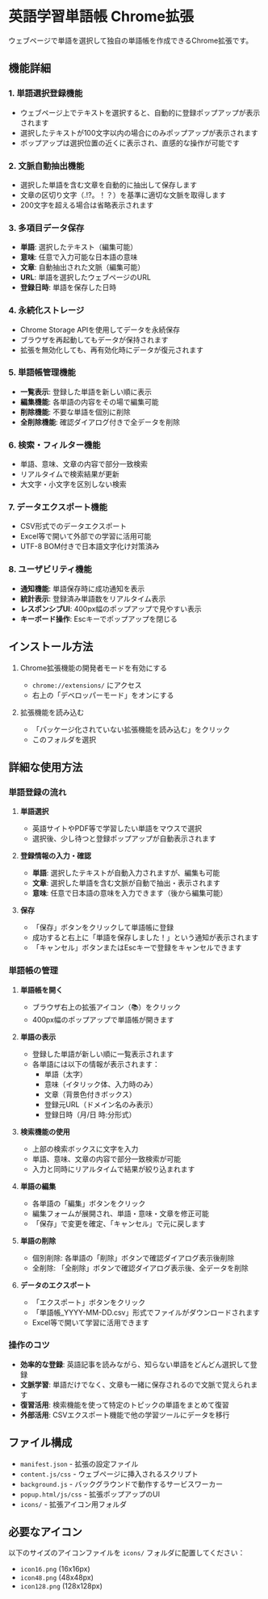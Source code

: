 # 英語学習単語帳 Chrome拡張

ウェブページで単語を選択して独自の単語帳を作成できるChrome拡張です。

## 機能詳細

### 1. 単語選択登録機能
- ウェブページ上でテキストを選択すると、自動的に登録ポップアップが表示されます
- 選択したテキストが100文字以内の場合にのみポップアップが表示されます
- ポップアップは選択位置の近くに表示され、直感的な操作が可能です

### 2. 文脈自動抽出機能
- 選択した単語を含む文章を自動的に抽出して保存します
- 文章の区切り文字（.!?。！？）を基準に適切な文脈を取得します
- 200文字を超える場合は省略表示されます

### 3. 多項目データ保存
- **単語**: 選択したテキスト（編集可能）
- **意味**: 任意で入力可能な日本語の意味
- **文章**: 自動抽出された文脈（編集可能）
- **URL**: 単語を選択したウェブページのURL
- **登録日時**: 単語を保存した日時

### 4. 永続化ストレージ
- Chrome Storage APIを使用してデータを永続保存
- ブラウザを再起動してもデータが保持されます
- 拡張を無効化しても、再有効化時にデータが復元されます

### 5. 単語帳管理機能
- **一覧表示**: 登録した単語を新しい順に表示
- **編集機能**: 各単語の内容をその場で編集可能
- **削除機能**: 不要な単語を個別に削除
- **全削除機能**: 確認ダイアログ付きで全データを削除

### 6. 検索・フィルター機能
- 単語、意味、文章の内容で部分一致検索
- リアルタイムで検索結果が更新
- 大文字・小文字を区別しない検索

### 7. データエクスポート機能
- CSV形式でのデータエクスポート
- Excel等で開いて外部での学習に活用可能
- UTF-8 BOM付きで日本語文字化け対策済み

### 8. ユーザビリティ機能
- **通知機能**: 単語保存時に成功通知を表示
- **統計表示**: 登録済み単語数をリアルタイム表示
- **レスポンシブUI**: 400px幅のポップアップで見やすい表示
- **キーボード操作**: Escキーでポップアップを閉じる

## インストール方法

1. Chrome拡張機能の開発者モードを有効にする
   - `chrome://extensions/` にアクセス
   - 右上の「デベロッパーモード」をオンにする

2. 拡張機能を読み込む
   - 「パッケージ化されていない拡張機能を読み込む」をクリック
   - このフォルダを選択

## 詳細な使用方法

### 単語登録の流れ

1. **単語選択**
   - 英語サイトやPDF等で学習したい単語をマウスで選択
   - 選択後、少し待つと登録ポップアップが自動表示されます

2. **登録情報の入力・確認**
   - **単語**: 選択したテキストが自動入力されますが、編集も可能
   - **文章**: 選択した単語を含む文脈が自動で抽出・表示されます
   - **意味**: 任意で日本語の意味を入力できます（後から編集可能）

3. **保存**
   - 「保存」ボタンをクリックして単語帳に登録
   - 成功すると右上に「単語を保存しました！」という通知が表示されます
   - 「キャンセル」ボタンまたはEscキーで登録をキャンセルできます

### 単語帳の管理

1. **単語帳を開く**
   - ブラウザ右上の拡張アイコン（📚）をクリック
   - 400px幅のポップアップで単語帳が開きます

2. **単語の表示**
   - 登録した単語が新しい順に一覧表示されます
   - 各単語には以下の情報が表示されます：
     - 単語（太字）
     - 意味（イタリック体、入力時のみ）
     - 文章（背景色付きボックス）
     - 登録元URL（ドメイン名のみ表示）
     - 登録日時（月/日 時:分形式）

3. **検索機能の使用**
   - 上部の検索ボックスに文字を入力
   - 単語、意味、文章の内容で部分一致検索が可能
   - 入力と同時にリアルタイムで結果が絞り込まれます

4. **単語の編集**
   - 各単語の「編集」ボタンをクリック
   - 編集フォームが展開され、単語・意味・文章を修正可能
   - 「保存」で変更を確定、「キャンセル」で元に戻します

5. **単語の削除**
   - 個別削除: 各単語の「削除」ボタンで確認ダイアログ表示後削除
   - 全削除: 「全削除」ボタンで確認ダイアログ表示後、全データを削除

6. **データのエクスポート**
   - 「エクスポート」ボタンをクリック
   - 「単語帳_YYYY-MM-DD.csv」形式でファイルがダウンロードされます
   - Excel等で開いて学習に活用できます

### 操作のコツ

- **効率的な登録**: 英語記事を読みながら、知らない単語をどんどん選択して登録
- **文脈学習**: 単語だけでなく、文章も一緒に保存されるので文脈で覚えられます
- **復習活用**: 検索機能を使って特定のトピックの単語をまとめて復習
- **外部活用**: CSVエクスポート機能で他の学習ツールにデータを移行

## ファイル構成

- `manifest.json` - 拡張の設定ファイル
- `content.js/css` - ウェブページに挿入されるスクリプト
- `background.js` - バックグラウンドで動作するサービスワーカー
- `popup.html/js/css` - 拡張ポップアップのUI
- `icons/` - 拡張アイコン用フォルダ

## 必要なアイコン

以下のサイズのアイコンファイルを `icons/` フォルダに配置してください：
- `icon16.png` (16x16px)
- `icon48.png` (48x48px) 
- `icon128.png` (128x128px)